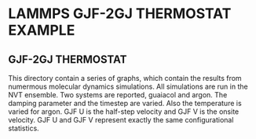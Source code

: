 # LAMMPS GJF-2GJ THERMOSTAT EXAMPLE

## GJF-2GJ THERMOSTAT

This directory contain a series of graphs, which contain the results from numermous molecular dynamics simulations. All simulations are run in the NVT ensemble. Two systems are reported, guaiacol and argon. The damping parameter and the timestep are varied. Also the temperature is varied for argon. GJF U is the half-step velocity and GJF V is the onsite velocity. GJF U and GJF V represent exactly the same configurational statistics.
